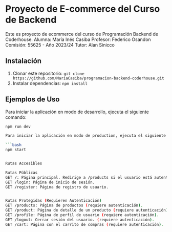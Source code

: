 # Proyecto de E-commerce del Curso de Backend

Este es proyecto de ecommerce del curso de Programación Backend de Coderhouse.
Alumna: María Inés Casiba
Profesor: Federico Osandon
Comisión: 55625 - Año 2023/24
Tutor: Alan Sinicco

## Instalación

1. Clonar este repositorio: `git clone https://github.com/MariaCasiba/programacion-backend-coderhouse.git`
2. Instalar dependencias: `npm install`


## Ejemplos de Uso

Para iniciar la aplicación en modo de desarrollo, ejecuta el siguiente comando:

```bash
npm run dev

Para iniciar la aplicación en modo de production, ejecuta el siguiente comando:

```bash
npm start


Rutas Accesibles

Rutas Públicas
GET /: Página principal. Redirige a /products si el usuario está autenticado o a /login si no.
GET /login: Página de inicio de sesión.
GET /register: Página de registro de usuario.


Rutas Protegidas (Requieren Autenticación)
GET /products: Página de productos (requiere autenticación).
GET /product: Página de detalle de un producto (requiere autenticación).
GET /profile: Página de perfil de usuario (requiere autenticación).
GET /logout: Cerrar sesión del usuario. (requiere autenticación).
GET /cart: Página con el carrito de compras (requiere autenticación).
